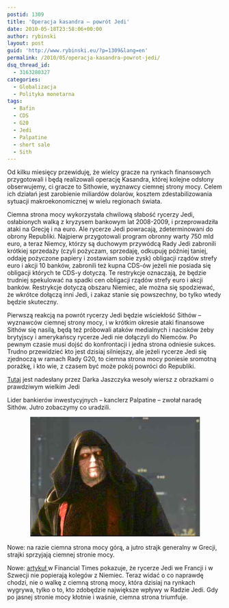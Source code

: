 ```yaml
---
postid: 1309
title: 'Operacja kasandra – powrót Jedi'
date: 2010-05-18T23:58:06+00:00
author: rybinski
layout: post
guid: 'http://www.rybinski.eu/?p=1309&lang=en'
permalink: /2010/05/operacja-kasandra-powrot-jedi/
dsq_thread_id:
  - 3163280327
categories:
  - Globalizacja
  - Polityka monetarna
tags:
  - Bafin
  - CDS
  - G20
  - Jedi
  - Palpatine
  - short sale
  - Sith
---
```

<p style="text-align: left;">
  Od kilku miesięcy przewiduję, że wielcy gracze na rynkach finansowych przygotowali i będą realizowali operację Kasandra, której kolejne odsłony obserwujemy, ci gracze to Sithowie, wyznawcy ciemnej strony mocy. Celem ich działań jest zarobienie miliardów dolarów, kosztem zdestabilizowania sytuacji makroekonomicznej w wielu regionach świata.
</p>

<p style="text-align: left;">
  Ciemna strona mocy wykorzystała chwilową słabość rycerzy Jedi, osłabionych walką z kryzysem bankowym lat 2008-2009, i przeprowadziła ataki na Grecję i na euro. Ale rycerze Jedi powracają, zdeterminowani do obrony Republiki. Najpierw przygotowali program obronny warty 750 mld euro, a teraz Niemcy, którzy są duchowym przywódcą Rady Jedi zabronili krótkiej sprzedaży (czyli pożyczam, sprzedaję, odkupuję później taniej, oddaję pożyczone papiery i zostawiam sobie zysk) obligacji rządów strefy euro i akcji 10 banków, zabronili też kupna CDS-ów jeżeli nie posiada się obligacji których te CDS-y dotyczą. Te restrykcje oznaczają, że będzie trudniej spekulować na spadki cen obligacji rządów strefy euro i akcji banków. Restrykcje dotyczą obszaru Niemiec, ale można się spodziewać, że wkrótce dołączą inni Jedi, i zakaz stanie się powszechny, bo tylko wtedy będzie skuteczny.
</p>

<p style="text-align: left;">
  Pierwszą reakcją na powrót rycerzy Jedi będzie wściekłość Sithów – wyznawców ciemnej strony mocy, i w krótkim okresie ataki finansowe Sithów się nasilą, będą też próbowali ataków medialnych i nacisków żeby brytyjscy i amerykańscy rycerze Jedi nie dołączyli do Niemców. Po pewnym czasie musi dojść do konfrontacji i jedna strona odniesie sukces. Trudno przewidzieć kto jest dzisiaj silniejszy, ale jeżeli rycerze Jedi się zjednoczą w ramach Rady G20, to ciemna strona mocy poniesie sromotną porażkę, i kto wie, z czasem być może pokój powróci do Republiki.
</p>

<p style="text-align: left;">
  <a href="http://resources.rybinski.eu/resources/viewResource:efeaee1c-6326-11df-a54c-001b24eff4d8">Tutaj</a> jest nadesłany przez Darka Jaszczyka wesoły wiersz z obrazkami o prawdziwym wielkim Jedi
</p>

<p style="text-align: left;">
  Lider bankierów inwestycyjnych – kanclerz Palpatine – zwołał naradę Sithów. Jutro zobaczymy co uradzili.
</p>

<p style="text-align: center;">
  <img class="size-full wp-image-1312 aligncenter" title="Palpatine" src="/uploads/Palpatine.png" alt="Palpatine" width="397" height="279" />
</p>

<p style="text-align: left;">
  Nowe: na razie ciemna strona mocy górą, a jutro strajk generalny w Grecji, strajki sprzyjają ciemnej stronie mocy.
</p>

<p style="text-align: left;">
  Nowe: <a href="http://www.ft.com/cms/s/0/ebe05a22-6322-11df-99a5-00144feab49a.html">artykuł </a>w Financial Times pokazuje, że rycerze Jedi we Francji i w Szwecji nie popierają kolegów z Niemiec. Teraz widać o co naprawdę chodzi, nie o walkę z ciemną stroną mocy, która dzisiaj na rynkach wygrywa, tylko o to, kto zdobędzie największe wpływy w Radzie Jedi. Gdy po jasnej stronie mocy kłotnie i waśnie, ciemna strona triumfuje.
</p>
